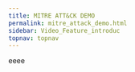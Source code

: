 ```yaml
---
title: MITRE ATT&CK DEMO
permalink: mitre_attack_demo.html
sidebar: Video_Feature_introduc
topnav: topnav
---
```


eeee